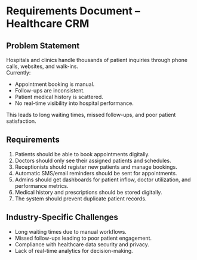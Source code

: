 # Requirements Document – Healthcare CRM

## Problem Statement
Hospitals and clinics handle thousands of patient inquiries through phone calls, websites, and walk-ins.  
Currently:
- Appointment booking is manual.  
- Follow-ups are inconsistent.  
- Patient medical history is scattered.  
- No real-time visibility into hospital performance.  

This leads to long waiting times, missed follow-ups, and poor patient satisfaction.

## Requirements
1. Patients should be able to book appointments digitally.  
2. Doctors should only see their assigned patients and schedules.  
3. Receptionists should register new patients and manage bookings.  
4. Automatic SMS/email reminders should be sent for appointments.  
5. Admins should get dashboards for patient inflow, doctor utilization, and performance metrics.  
6. Medical history and prescriptions should be stored digitally.  
7. The system should prevent duplicate patient records.  

## Industry-Specific Challenges
- Long waiting times due to manual workflows.  
- Missed follow-ups leading to poor patient engagement.  
- Compliance with healthcare data security and privacy.  
- Lack of real-time analytics for decision-making.  
